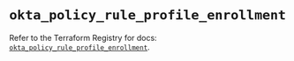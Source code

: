 # `okta_policy_rule_profile_enrollment`

Refer to the Terraform Registry for docs: [`okta_policy_rule_profile_enrollment`](https://registry.terraform.io/providers/okta/okta/4.10.0/docs/resources/policy_rule_profile_enrollment).
